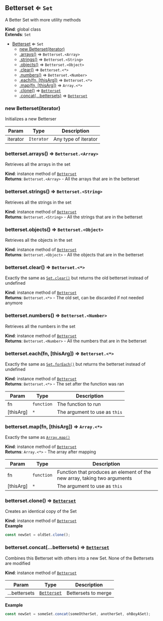 <a name="Betterset"></a>

## Betterset ⇐ <code>Set</code>
A Better Set with more utility methods

**Kind**: global class  
**Extends**: <code>Set</code>  

* [Betterset](#Betterset) ⇐ <code>Set</code>
    * [new Betterset(iterator)](#new_Betterset_new)
    * [.arrays()](#Betterset+arrays) ⇒ <code>Betterset.&lt;Array&gt;</code>
    * [.strings()](#Betterset+strings) ⇒ <code>Betterset.&lt;String&gt;</code>
    * [.objects()](#Betterset+objects) ⇒ <code>Betterset.&lt;Object&gt;</code>
    * [.clear()](#Betterset+clear) ⇒ <code>Betterset.&lt;\*&gt;</code>
    * [.numbers()](#Betterset+numbers) ⇒ <code>Betterset.&lt;Number&gt;</code>
    * [.each(fn, [thisArg])](#Betterset+each) ⇒ <code>Betterset.&lt;\*&gt;</code>
    * [.map(fn, [thisArg])](#Betterset+map) ⇒ <code>Array.&lt;\*&gt;</code>
    * [.clone()](#Betterset+clone) ⇒ [<code>Betterset</code>](#Betterset)
    * [.concat(...bettersets)](#Betterset+concat) ⇒ [<code>Betterset</code>](#Betterset)

<a name="new_Betterset_new"></a>

### new Betterset(iterator)
Initializes a new Betterser


| Param | Type | Description |
| --- | --- | --- |
| iterator | <code>Iterator</code> | Any type of iterator |

<a name="Betterset+arrays"></a>

### betterset.arrays() ⇒ <code>Betterset.&lt;Array&gt;</code>
Retrieves all the arrays in the set

**Kind**: instance method of [<code>Betterset</code>](#Betterset)  
**Returns**: <code>Betterset.&lt;Array&gt;</code> - All the arrays that are in the betterset  
<a name="Betterset+strings"></a>

### betterset.strings() ⇒ <code>Betterset.&lt;String&gt;</code>
Retrieves all the strings in the set

**Kind**: instance method of [<code>Betterset</code>](#Betterset)  
**Returns**: <code>Betterset.&lt;String&gt;</code> - All the strings that are in the betterset  
<a name="Betterset+objects"></a>

### betterset.objects() ⇒ <code>Betterset.&lt;Object&gt;</code>
Retrieves all the objects in the set

**Kind**: instance method of [<code>Betterset</code>](#Betterset)  
**Returns**: <code>Betterset.&lt;Object&gt;</code> - All the objects that are in the betterset  
<a name="Betterset+clear"></a>

### betterset.clear() ⇒ <code>Betterset.&lt;\*&gt;</code>
Exactly the same as [`Set.clear()`](https://developer.mozilla.org/en-US/docs/Web/JavaScript/Reference/Global_Objects/Set/clear) butreturns the old betterset instead of undefined

**Kind**: instance method of [<code>Betterset</code>](#Betterset)  
**Returns**: <code>Betterset.&lt;\*&gt;</code> - The old set, can be discarded if not needed anymore  
<a name="Betterset+numbers"></a>

### betterset.numbers() ⇒ <code>Betterset.&lt;Number&gt;</code>
Retrieves all the numbers in the set

**Kind**: instance method of [<code>Betterset</code>](#Betterset)  
**Returns**: <code>Betterset.&lt;Number&gt;</code> - All the numbers that are in the betterset  
<a name="Betterset+each"></a>

### betterset.each(fn, [thisArg]) ⇒ <code>Betterset.&lt;\*&gt;</code>
Exactly the same as [`Set.forEach()`](https://developer.mozilla.org/en-US/docs/Web/JavaScript/Reference/Global_Objects/Set/forEach) butreturns the betterset instead of undefined

**Kind**: instance method of [<code>Betterset</code>](#Betterset)  
**Returns**: <code>Betterset.&lt;\*&gt;</code> - The set after the function was ran  

| Param | Type | Description |
| --- | --- | --- |
| fn | <code>function</code> | The function to run |
| [thisArg] | <code>\*</code> | The argument to use as `this` |

<a name="Betterset+map"></a>

### betterset.map(fn, [thisArg]) ⇒ <code>Array.&lt;\*&gt;</code>
Exactly the same as [`Array.map()`](https://developer.mozilla.org/en-US/docs/Web/JavaScript/Reference/Global_Objects/Array/map)

**Kind**: instance method of [<code>Betterset</code>](#Betterset)  
**Returns**: <code>Array.&lt;\*&gt;</code> - The array after mapping  

| Param | Type | Description |
| --- | --- | --- |
| fn | <code>function</code> | Function that produces an element of the new array, taking two arguments |
| [thisArg] | <code>\*</code> | The argument to use as `this` |

<a name="Betterset+clone"></a>

### betterset.clone() ⇒ [<code>Betterset</code>](#Betterset)
Creates an identical copy of the Set

**Kind**: instance method of [<code>Betterset</code>](#Betterset)  
**Example**  
```js
const newSet = oldSet.clone();
```
<a name="Betterset+concat"></a>

### betterset.concat(...bettersets) ⇒ [<code>Betterset</code>](#Betterset)
Combines this Betterset with others into a new Set. None of the Bettersets are modified

**Kind**: instance method of [<code>Betterset</code>](#Betterset)  

| Param | Type | Description |
| --- | --- | --- |
| ...bettersets | [<code>Betterset</code>](#Betterset) | Bettersets to merge |

**Example**  
```js
const newSet = someSet.concat(someOtherSet, anotherSet, ohBoyASet);
```
